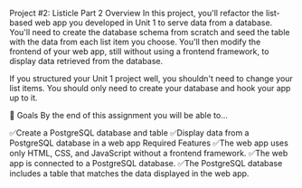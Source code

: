 Project #2: Listicle Part 2
Overview
In this project, you'll refactor the list-based web app you developed in Unit 1 to serve data from a database. You'll need to create the database schema from scratch and seed the table with the data from each list item you choose. You'll then modify the frontend of your web app, still without using a frontend framework, to display data retrieved from the database.

If you structured your Unit 1 project well, you shouldn't need to change your list items. You should only need to create your database and hook your app up to it.

🎯 Goals
By the end of this assignment you will be able to...

✅Create a PostgreSQL database and table
✅Display data from a PostgreSQL database in a web app
Required Features
✅The web app uses only HTML, CSS, and JavaScript without a frontend framework.
✅The web app is connected to a PostgreSQL database.
✅The PostgreSQL database includes a table that matches the data displayed in the web app.
